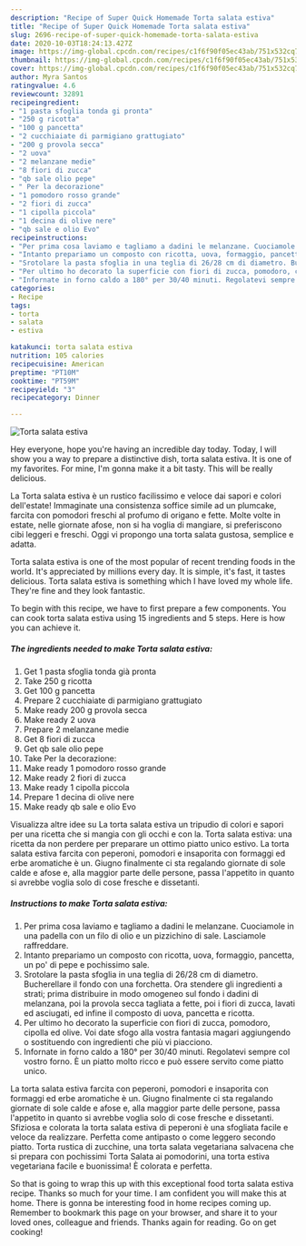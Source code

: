 ```yaml
---
description: "Recipe of Super Quick Homemade Torta salata estiva"
title: "Recipe of Super Quick Homemade Torta salata estiva"
slug: 2696-recipe-of-super-quick-homemade-torta-salata-estiva
date: 2020-10-03T18:24:13.427Z
image: https://img-global.cpcdn.com/recipes/c1f6f90f05ec43ab/751x532cq70/torta-salata-estiva-recipe-main-photo.jpg
thumbnail: https://img-global.cpcdn.com/recipes/c1f6f90f05ec43ab/751x532cq70/torta-salata-estiva-recipe-main-photo.jpg
cover: https://img-global.cpcdn.com/recipes/c1f6f90f05ec43ab/751x532cq70/torta-salata-estiva-recipe-main-photo.jpg
author: Myra Santos
ratingvalue: 4.6
reviewcount: 32891
recipeingredient:
- "1 pasta sfoglia tonda gi pronta"
- "250 g ricotta"
- "100 g pancetta"
- "2 cucchiaiate di parmigiano grattugiato"
- "200 g provola secca"
- "2 uova"
- "2 melanzane medie"
- "8 fiori di zucca"
- "qb sale olio pepe"
- " Per la decorazione"
- "1 pomodoro rosso grande"
- "2 fiori di zucca"
- "1 cipolla piccola"
- "1 decina di olive nere"
- "qb sale e olio Evo"
recipeinstructions:
- "Per prima cosa laviamo e tagliamo a dadini le melanzane. Cuociamole in una padella con un filo di olio e un pizzichino di sale. Lasciamole raffreddare."
- "Intanto prepariamo un composto con ricotta, uova, formaggio, pancetta, un po&#39; di pepe e pochissimo sale."
- "Srotolare la pasta sfoglia in una teglia di 26/28 cm di diametro. Bucherellare il fondo con una forchetta. Ora stendere gli ingredienti a strati; prima distribuire in modo omogeneo sul fondo i dadini di melanzana, poi la provola secca tagliata a fette, poi i fiori di zucca, lavati ed asciugati, ed infine il composto di uova, pancetta e ricotta."
- "Per ultimo ho decorato la superficie con fiori di zucca, pomodoro, cipolla ed olive. Voi date sfogo alla vostra fantasia magari aggiungendo o sostituendo con ingredienti che più vi piacciono."
- "Infornate in forno caldo a 180° per 30/40 minuti. Regolatevi sempre col vostro forno. È un piatto molto ricco e può essere servito come piatto unico."
categories:
- Recipe
tags:
- torta
- salata
- estiva

katakunci: torta salata estiva 
nutrition: 105 calories
recipecuisine: American
preptime: "PT10M"
cooktime: "PT59M"
recipeyield: "3"
recipecategory: Dinner

---
```



![Torta salata estiva](https://img-global.cpcdn.com/recipes/c1f6f90f05ec43ab/751x532cq70/torta-salata-estiva-recipe-main-photo.jpg)

Hey everyone, hope you're having an incredible day today. Today, I will show you a way to prepare a distinctive dish, torta salata estiva. It is one of my favorites. For mine, I'm gonna make it a bit tasty. This will be really delicious.

La Torta salata estiva è un rustico facilissimo e veloce dai sapori e colori dell&#39;estate! Immaginate una consistenza soffice simile ad un plumcake, farcita con pomodori freschi al profumo di origano e fette. Molte volte in estate, nelle giornate afose, non si ha voglia di mangiare, si preferiscono cibi leggeri e freschi. Oggi vi propongo una torta salata gustosa, semplice e adatta.

Torta salata estiva is one of the most popular of recent trending foods in the world. It's appreciated by millions every day. It is simple, it's fast, it tastes delicious. Torta salata estiva is something which I have loved my whole life. They're fine and they look fantastic.


To begin with this recipe, we have to first prepare a few components. You can cook torta salata estiva using 15 ingredients and 5 steps. Here is how you can achieve it.

<!--inarticleads1-->

##### The ingredients needed to make Torta salata estiva:

1. Get 1 pasta sfoglia tonda già pronta
1. Take 250 g ricotta
1. Get 100 g pancetta
1. Prepare 2 cucchiaiate di parmigiano grattugiato
1. Make ready 200 g provola secca
1. Make ready 2 uova
1. Prepare 2 melanzane medie
1. Get 8 fiori di zucca
1. Get qb sale olio pepe
1. Take  Per la decorazione:
1. Make ready 1 pomodoro rosso grande
1. Make ready 2 fiori di zucca
1. Make ready 1 cipolla piccola
1. Prepare 1 decina di olive nere
1. Make ready qb sale e olio Evo


Visualizza altre idee su La torta salata estiva un tripudio di colori e sapori per una ricetta che si mangia con gli occhi e con la. Torta salata estiva: una ricetta da non perdere per preparare un ottimo piatto unico estivo. La torta salata estiva farcita con peperoni, pomodori e insaporita con formaggi ed erbe aromatiche è un. Giugno finalmente ci sta regalando giornate di sole calde e afose e, alla maggior parte delle persone, passa l&#39;appetito in quanto si avrebbe voglia solo di cose fresche e dissetanti. 

<!--inarticleads2-->

##### Instructions to make Torta salata estiva:

1. Per prima cosa laviamo e tagliamo a dadini le melanzane. Cuociamole in una padella con un filo di olio e un pizzichino di sale. Lasciamole raffreddare.
1. Intanto prepariamo un composto con ricotta, uova, formaggio, pancetta, un po&#39; di pepe e pochissimo sale.
1. Srotolare la pasta sfoglia in una teglia di 26/28 cm di diametro. Bucherellare il fondo con una forchetta. Ora stendere gli ingredienti a strati; prima distribuire in modo omogeneo sul fondo i dadini di melanzana, poi la provola secca tagliata a fette, poi i fiori di zucca, lavati ed asciugati, ed infine il composto di uova, pancetta e ricotta.
1. Per ultimo ho decorato la superficie con fiori di zucca, pomodoro, cipolla ed olive. Voi date sfogo alla vostra fantasia magari aggiungendo o sostituendo con ingredienti che più vi piacciono.
1. Infornate in forno caldo a 180° per 30/40 minuti. Regolatevi sempre col vostro forno. È un piatto molto ricco e può essere servito come piatto unico.


La torta salata estiva farcita con peperoni, pomodori e insaporita con formaggi ed erbe aromatiche è un. Giugno finalmente ci sta regalando giornate di sole calde e afose e, alla maggior parte delle persone, passa l&#39;appetito in quanto si avrebbe voglia solo di cose fresche e dissetanti. Sfiziosa e colorata la torta salata estiva di peperoni è una sfogliata facile e veloce da realizzare. Perfetta come antipasto o come leggero secondo piatto. Torta rustica di zucchine, una torta salata vegetariana salvacena che si prepara con pochissimi Torta Salata ai pomodorini, una torta estiva vegetariana facile e buonissima! È colorata e perfetta. 

So that is going to wrap this up with this exceptional food torta salata estiva recipe. Thanks so much for your time. I am confident you will make this at home. There is gonna be interesting food in home recipes coming up. Remember to bookmark this page on your browser, and share it to your loved ones, colleague and friends. Thanks again for reading. Go on get cooking!
